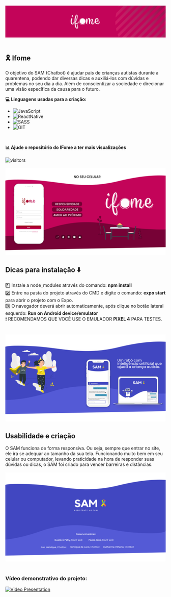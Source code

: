 ![Ifome_Cover](https://github.com/GustavoPetry/Ifome/blob/master/Ifome_Covers.png)
<br />
<br />
## 🎗️ Ifome
O objetivo do SAM (Chatbot) é ajudar pais de crianças autistas durante a quarentena, podendo dar diversas dicas e auxiliá-los com dúvidas e problemas no seu dia a dia. Além de conscientizar a sociedade e direcionar uma visão específica da causa para o futuro.

**💻 Linguagens usadas para a criação:**

- ![JavaScript](https://img.shields.io/badge/JavaScript-F7DF1E?style=for-the-badge&logo=javascript&logoColor=black)<br />
- ![ReactNative](https://img.shields.io/badge/React_Native-20232A?style=for-the-badge&logo=react&logoColor=61DAFB)<br />
- ![SASS](https://img.shields.io/badge/Sass-CC6699?style=for-the-badge&logo=sass&logoColor=white)<br />
- ![GIT](https://img.shields.io/badge/Git-E34F26?style=for-the-badge&logo=git&logoColor=white)<br />
<br />

**📊 Ajude o repositório do IFome a ter mais visualizações**<br /><br />
![visitors](https://visitor-badge.laobi.icu/badge?page_id=Sam-Chatbot)<br /><br />
![Sam_Opening](https://github.com/GustavoPetry/Ifome/blob/master/Ifome_Desktop_Mobile.png)<br />
## Dicas para instalação ⬇️
1️⃣ Instale a node_modules através do comando: **npm install**<br />
2️⃣ Entre na pasta do projeto através do CMD e digite o comando: **expo start** para abrir o projeto com o Expo.<br />
3️⃣ O navegador deverá abrir automaticamente, após clique no botão lateral esquerdo: **Run on Android device/emulator**<br />
 ❗ RECOMENDAMOS QUE VOCÊ USE O EMULADOR **PIXEL 4** PARA TESTES.<br />
<br />
<br />
![Ifome_Desktop_Mobile](https://github.com/GustavoPetry/Sam-Chatbot/blob/master/Sam_Desktop_Mobile.png)
## Usabilidade e criação
O SAM funciona de forma responsiva. Ou seja, sempre que entrar no site, ele irá se adequar ao tamanho da sua tela. Funcionando muito bem em seu celular ou computador, levando praticidade na hora de responder suas dúvidas ou dicas, o SAM foi criado para vencer barreiras e distâncias.<br /><br />
![Sam_Ending](https://github.com/GustavoPetry/Sam-Chatbot/blob/master/Sam_Ending.png)
<br />
<br />
### Vídeo demonstrativo do projeto:
[![Video Presentation](http://img.youtube.com/vi/iLWidlVNfIE/0.jpg)](http://www.youtube.com/watch?v=iLWidlVNfIE "SamChatbot")
